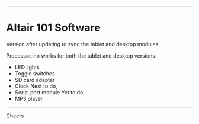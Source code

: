 --------------------------------------------------------------------------------
# Altair 101 Software

Version after updating to sync the tablet and desktop modules.

Processor.ino works for both the tablet and desktop versions.
  + LED lights
  + Toggle switches
  + SD card adapter
  + Clock
Next to do,
  + Serial port module
  Yet to do,
  + MP3 player

--------------------------------------------------------------------------------
Cheers